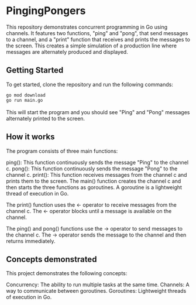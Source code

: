 # PingingPongers

This repository demonstrates concurrent programming in Go using channels. It features two functions, "ping" and "pong", that send messages to a channel, and a "print" function that receives and prints the messages to the screen. This creates a simple simulation of a production line where messages are alternately produced and displayed.

## Getting Started

To get started, clone the repository and run the following commands:

```go mod download```
<br>
```go run main.go```
<br>
<br>
This will start the program and you should see "Ping" and "Pong" messages alternately printed to the screen.

## How it works

The program consists of three main functions:

ping(): This function continuously sends the message "Ping" to the channel c.
pong(): This function continuously sends the message "Pong" to the channel c.
print(): This function receives messages from the channel c and prints them to the screen.
The main() function creates the channel c and then starts the three functions as goroutines. A goroutine is a lightweight thread of execution in Go.

The print() function uses the <- operator to receive messages from the channel c. The <- operator blocks until a message is available on the channel.

The ping() and pong() functions use the -> operator to send messages to the channel c. The -> operator sends the message to the channel and then returns immediately.

## Concepts demonstrated

This project demonstrates the following concepts:

Concurrency: The ability to run multiple tasks at the same time.
Channels: A way to communicate between goroutines.
Goroutines: Lightweight threads of execution in Go.
